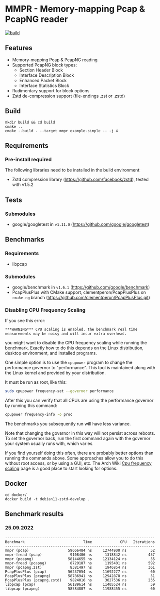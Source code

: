 # MMPR - Memory-mapping Pcap & PcapNG reader

[![build](https://github.com/Schwaggot/mmpr/actions/workflows/build.yml/badge.svg)](https://github.com/Schwaggot/mmpr/actions/workflows/build.yml)

## Features

- Memory-mapping Pcap & PcapNG reading
- Supported PcapNG block types:
    - Section Header Block
    - Interface Description Block
    - Enhanced Packet Block
    - Interface Statistics Block
- Rudimentary support for block options
- Zstd de-compression support (file-endings .zst or .zstd)

## Build

```shell
mkdir build && cd build
cmake ..
cmake --build . --target mmpr example-simple -- -j 4
```

## Requirements

### Pre-install required

The following libraries need to be installed in the build environment:

- Zstd compression library (https://github.com/facebook/zstd), tested with v1.5.2

## Tests

### Submodules

- google/googletest in `v1.11.0` (https://github.com/google/googletest)

## Benchmarks

### Requirements

- libpcap

### Submodules

- google/benchmark in `v1.6.1` (https://github.com/google/benchmark)
- PcapPlusPlus with CMake support, clementperon/PcapPlusPlus on `cmake-ng`
  branch (https://github.com/clementperon/PcapPlusPlus.git)

### Disabling CPU Frequency Scaling

If you see this error:

```
***WARNING*** CPU scaling is enabled, the benchmark real time measurements may be noisy and will incur extra overhead.
```

you might want to disable the CPU frequency scaling while running the benchmark. Exactly how to do this depends on the
Linux distribution, desktop environment, and installed programs.

One simple option is to use the `cpupower` program to change the performance governor to "performance". This tool is
maintained along with the Linux kernel and provided by your distribution.

It must be run as root, like this:

```bash
sudo cpupower frequency-set --governor performance
```

After this you can verify that all CPUs are using the performance governor by running this command:

```bash
cpupower frequency-info -o proc
```

The benchmarks you subsequently run will have less variance.

Note that changing the governor in this way will not persist across reboots. To set the governor back, run the first
command again with the governor your system usually runs with, which varies.

If you find yourself doing this often, there are probably better options than running the commands above. Some
approaches allow you to do this without root access, or by using a GUI, etc. The Arch
Wiki [Cpu frequency scaling](https://wiki.archlinux.org/title/CPU_frequency_scaling) page is a good place to start
looking for options.

## Docker

```shell
cd docker/
docker build -t debian11-zstd-develop .
```

## Benchmark results

### 25.09.2022

```
---------------------------------------------------------------------
Benchmark                           Time             CPU   Iterations
---------------------------------------------------------------------
mmpr (pcap)                  59666484 ns     12744900 ns           52
mmpr-fread (pcap)             9108406 ns      1318842 ns          457
mmpr (pcapng)                58144655 ns     12134124 ns           55
mmpr-fread (pcapng)           8729187 ns      1195401 ns          592
mmpr (pcapng.zst)             8381497 ns      1946854 ns          361
PcapPlusPlus (pcap)          56237054 ns     11692277 ns           60
PcapPlusPlus (pcapng)        58786941 ns     12942878 ns           51
PcapPlusPlus (pcapng.zstd)    9824016 ns      3027536 ns          235
libpcap (pcap)               56189614 ns     11405524 ns           59
libpcap (pcapng)             58584807 ns     11988455 ns           60
```
